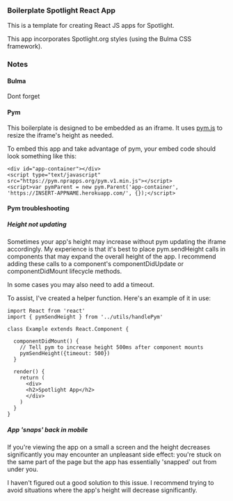 ### Boilerplate Spotlight React App
This is a template for creating React JS apps for Spotlight.

This app incorporates Spotlight.org styles (using the Bulma CSS framework).

### Notes

#### Bulma
Dont forget 

#### Pym
This boilerplate is designed to be embedded as an iframe. It uses [pym.js](https://github.com/nprapps/pym.js/) to resize the iframe's height as needed.

 To embed this app and take advantage of pym, your embed code should look something like this:

```
<div id="app-container"></div>
<script type="text/javascript" src="https://pym.nprapps.org/pym.v1.min.js"></script>
<script>var pymParent = new pym.Parent('app-container', 
'https://INSERT-APPNAME.herokuapp.com/', {});</script>
```

#### Pym troubleshooting

##### Height not updating
Sometimes your app's height may increase without pym updating the iframe accordingly. My experience is that it's best to place pym.sendHeight calls in components that may expand the overall height of the app. I recommend adding these calls to a component's componentDidUpdate or componentDidMount lifecycle methods.

In some cases you may also need to add a timeout.

To assist, I've created a helper function. Here's an example of it in use:

```
import React from 'react'
import { pymSendHeight } from '../utils/handlePym'

class Example extends React.Component {
  
  componentDidMount() {
    // Tell pym to increase height 500ms after component mounts
    pymSendHeight({timeout: 500})
  }

  render() {
    return (
      <div>
      <h2>Spotlight App</h2>
      </div>
    )
  }
}
```
##### App 'snaps' back in mobile

If you're viewing the app on a small a screen and the height decreases significantly you may encounter an unpleasant side effect: you're stuck on the same part of the page but the app has essentially 'snapped' out from under you.

I haven't figured out a good solution to this issue. I recommend trying to avoid situations where the app's height will decrease significantly.

